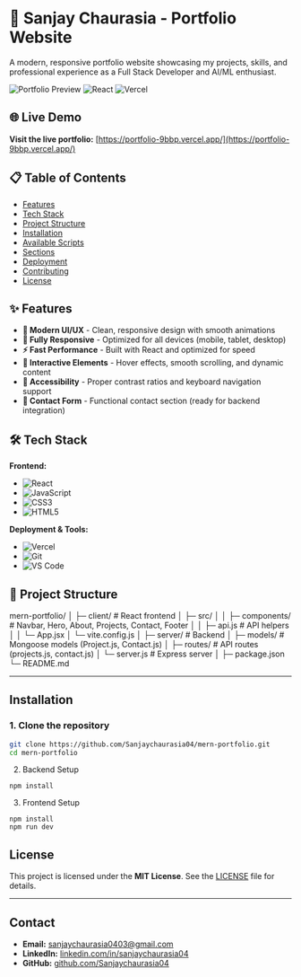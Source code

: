 


# 🚀 Sanjay Chaurasia - Portfolio Website

A modern, responsive portfolio website showcasing my projects, skills, and professional experience as a Full Stack Developer and AI/ML enthusiast.

![Portfolio Preview](https://img.shields.io/badge/Portfolio-Live-success) ![React](https://img.shields.io/badge/React-18.2-blue) ![Vercel](https://img.shields.io/badge/Deployed-Vercel-black)

## 🌐 Live Demo

**Visit the live portfolio:** [https://portfolio-9bbp.vercel.app/](https://portfolio-9bbp.vercel.app/)

## 📋 Table of Contents

- [Features](#-features)
- [Tech Stack](#-tech-stack)
- [Project Structure](#-project-structure)
- [Installation](#-installation)
- [Available Scripts](#-available-scripts)
- [Sections](#-sections)
- [Deployment](#-deployment)
- [Contributing](#-contributing)
- [License](#-license)

## ✨ Features

- **🎨 Modern UI/UX** - Clean, responsive design with smooth animations
- **📱 Fully Responsive** - Optimized for all devices (mobile, tablet, desktop)
- **⚡ Fast Performance** - Built with React and optimized for speed
- **🎯 Interactive Elements** - Hover effects, smooth scrolling, and dynamic content
- **🌙 Accessibility** - Proper contrast ratios and keyboard navigation support
- **📧 Contact Form** - Functional contact section (ready for backend integration)

## 🛠 Tech Stack

**Frontend:**
- ![React](https://img.shields.io/badge/React-18.2-61DAFB?logo=react)
- ![JavaScript](https://img.shields.io/badge/JavaScript-ES6+-F7DF1E?logo=javascript)
- ![CSS3](https://img.shields.io/badge/CSS3-Modern-1572B6?logo=css3)
- ![HTML5](https://img.shields.io/badge/HTML5-Semantic-E34F26?logo=html5)

**Deployment & Tools:**
- ![Vercel](https://img.shields.io/badge/Vercel-Deployment-000000?logo=vercel)
- ![Git](https://img.shields.io/badge/Git-Version%20Control-F05032?logo=git)
- ![VS Code](https://img.shields.io/badge/VS%20Code-Editor-007ACC?logo=visualstudiocode)

## 📁 Project Structure

mern-portfolio/
│
├─ client/ # React frontend
│ ├─ src/
│ │ ├─ components/ # Navbar, Hero, About, Projects, Contact, Footer
│ │ ├─ api.js # API helpers
│ │ └─ App.jsx
│ └─ vite.config.js
│
├─ server/ # Backend
│ ├─ models/ # Mongoose models (Project.js, Contact.js)
│ ├─ routes/ # API routes (projects.js, contact.js)
│ └─ server.js # Express server
│
├─ package.json
└─ README.md



---

## Installation

### 1. Clone the repository

```bash
git clone https://github.com/Sanjaychaurasia04/mern-portfolio.git
cd mern-portfolio
```
2. Backend Setup
  ``` cd server
npm install
```
3. Frontend Setup
```cd ../client
npm install
npm run dev
```

## License

This project is licensed under the **MIT License**. See the [LICENSE](LICENSE) file for details.

---

## Contact

- **Email:** [sanjaychaurasia0403@gmail.com](mailto:sanjaychaurasia0403@gmail.com)  
- **LinkedIn:** [linkedin.com/in/sanjaychaurasia04](https://linkedin.com/in/sanjaychaurasia04)  
- **GitHub:** [github.com/Sanjaychaurasia04](https://github.com/Sanjaychaurasia04)
